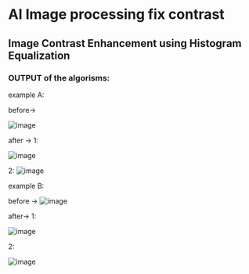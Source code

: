 # AI Image processing fix contrast
## Image Contrast Enhancement using Histogram Equalization

### OUTPUT of the algorisms:
example A:

before->

![image](https://user-images.githubusercontent.com/58062859/158158731-a8cf377a-613d-4655-bcaa-1d28039fc6f2.png)


after ->
1:

![image](https://user-images.githubusercontent.com/58062859/158158679-2719d791-e9b5-4e7a-bab2-d17f56727668.png)


2:
![image](https://user-images.githubusercontent.com/58062859/158159091-c2d3cd4e-c484-4755-9a92-89abdfb3974c.png)


example B:

before -> 
![image](https://user-images.githubusercontent.com/58062859/158159256-4bd9de61-9119-4645-ad6c-afab5a6ce0b2.png)

after->
1:


![image](https://user-images.githubusercontent.com/58062859/158159586-48dd3cf6-e252-4775-b588-602d9eb09bad.png)

2:

![image](https://user-images.githubusercontent.com/58062859/158159819-d9d4da23-6a87-4bb9-b3cf-5779a109cd40.png)


